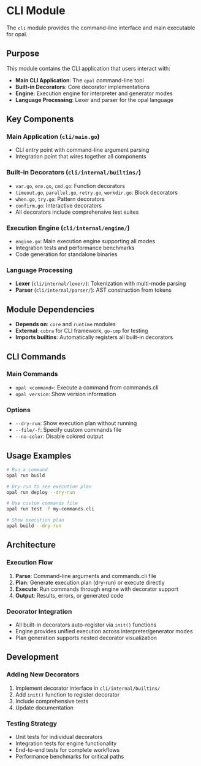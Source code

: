 # CLI Module

The `cli` module provides the command-line interface and main executable for opal.

## Purpose

This module contains the CLI application that users interact with:

- **Main CLI Application**: The `opal` command-line tool
- **Built-in Decorators**: Core decorator implementations
- **Engine**: Execution engine for interpreter and generator modes
- **Language Processing**: Lexer and parser for the opal language

## Key Components

### Main Application (`cli/main.go`)
- CLI entry point with command-line argument parsing
- Integration point that wires together all components

### Built-in Decorators (`cli/internal/builtins/`)
- `var.go`, `env.go`, `cmd.go`: Function decorators
- `timeout.go`, `parallel.go`, `retry.go`, `workdir.go`: Block decorators  
- `when.go`, `try.go`: Pattern decorators
- `confirm.go`: Interactive decorators
- All decorators include comprehensive test suites

### Execution Engine (`cli/internal/engine/`)
- `engine.go`: Main execution engine supporting all modes
- Integration tests and performance benchmarks
- Code generation for standalone binaries

### Language Processing
- **Lexer** (`cli/internal/lexer/`): Tokenization with multi-mode parsing
- **Parser** (`cli/internal/parser/`): AST construction from tokens

## Module Dependencies

- **Depends on**: `core` and `runtime` modules
- **External**: `cobra` for CLI framework, `go-cmp` for testing
- **Imports builtins**: Automatically registers all built-in decorators

## CLI Commands

### Main Commands
- `opal <command>`: Execute a command from commands.cli
- `opal version`: Show version information

### Options  
- `--dry-run`: Show execution plan without running
- `--file/-f`: Specify custom commands file
- `--no-color`: Disable colored output

## Usage Examples

```bash
# Run a command
opal run build

# Dry-run to see execution plan
opal run deploy --dry-run

# Use custom commands file
opal run test -f my-commands.cli

# Show execution plan  
opal build --dry-run
```

## Architecture

### Execution Flow
1. **Parse**: Command-line arguments and commands.cli file
2. **Plan**: Generate execution plan (dry-run) or execute directly  
3. **Execute**: Run commands through engine with decorator support
4. **Output**: Results, errors, or generated code

### Decorator Integration
- All built-in decorators auto-register via `init()` functions
- Engine provides unified execution across interpreter/generator modes
- Plan generation supports nested decorator visualization

## Development

### Adding New Decorators
1. Implement decorator interface in `cli/internal/builtins/`
2. Add `init()` function to register decorator
3. Include comprehensive tests
4. Update documentation

### Testing Strategy
- Unit tests for individual decorators
- Integration tests for engine functionality  
- End-to-end tests for complete workflows
- Performance benchmarks for critical paths